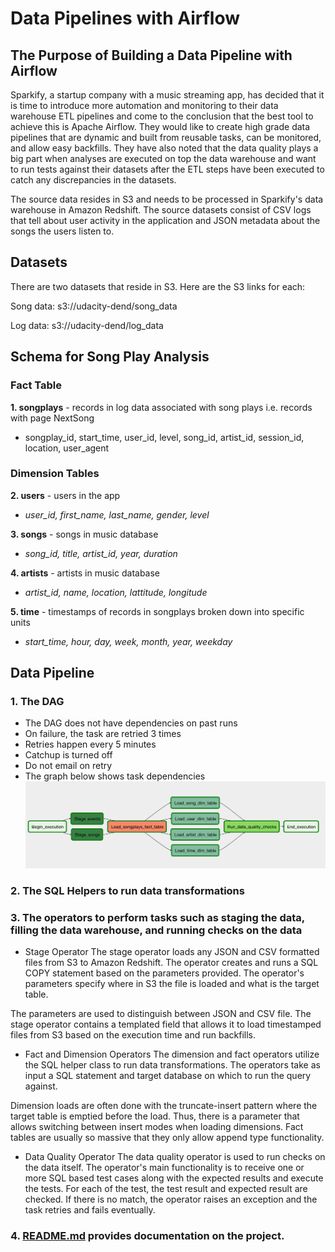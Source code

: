 # Data Pipelines with Airflow

## The Purpose of Building a Data Pipeline with Airflow

Sparkify, a startup company with a music streaming app, has decided that it is time to introduce more automation and monitoring to their data warehouse ETL pipelines and come to the conclusion that the best tool to achieve this is Apache Airflow. They would like to create
high grade data pipelines that are dynamic and built from reusable tasks, can be monitored, and allow easy backfills. They have also noted that the data quality plays a big part when analyses are executed on top the data warehouse and want to run tests against their datasets after the ETL steps have been executed to catch any discrepancies in the datasets.

The source data resides in S3 and needs to be processed in Sparkify's data warehouse in Amazon Redshift. The source datasets consist of CSV logs that tell about user activity in the application and JSON metadata about the songs the users listen to.

## Datasets

There are two datasets that reside in S3. Here are the S3 links for each:

Song data: s3://udacity-dend/song_data

Log data: s3://udacity-dend/log_data

## Schema for Song Play Analysis

### **Fact Table**
**1. songplays** - records in log data associated with song plays i.e. records with page NextSong
 - songplay_id, start_time, user_id, level, song_id, artist_id, session_id, location, user_agent

### **Dimension Tables**
**2. users** - users in the app
 - *user_id, first_name, last_name, gender, level*

**3. songs** - songs in music database
 - *song_id, title, artist_id, year, duration*

**4. artists** - artists in music database
 - *artist_id, name, location, lattitude, longitude*

**5. time** - timestamps of records in songplays broken down into specific units
 - *start_time, hour, day, week, month, year, weekday*

## Data Pipeline

### 1. The DAG
- The DAG does not have dependencies on past runs
- On failure, the task are retried 3 times
- Retries happen every 5 minutes
- Catchup is turned off
- Do not email on retry
- The graph below shows task dependencies
![DAG](example-dag.png)

### 2. The SQL Helpers to run data transformations

### 3. The operators to perform tasks such as staging the data, filling the data warehouse, and running checks on the data

- Stage Operator
The stage operator loads any JSON and CSV formatted files from S3 to Amazon Redshift. The operator creates and runs a SQL COPY statement based on the parameters provided. The operator's parameters specify where in S3 the file is loaded and what is the target table.

The parameters are used to distinguish between JSON and CSV file. The stage operator contains a templated field that allows it to load timestamped files from S3 based on the execution time and run backfills.

- Fact and Dimension Operators
The dimension and fact operators utilize the SQL helper class to run data transformations. The operators take as input a SQL statement and target database on which to run the query against.

Dimension loads are often done with the truncate-insert pattern where the target table is emptied before the load. Thus, there is a parameter that allows switching between insert modes when loading dimensions. Fact tables are usually so massive that they only allow append type functionality.

- Data Quality Operator
The data quality operator is used to run checks on the data itself. The operator's main functionality is to receive one or more SQL based test cases along with the expected results and execute the tests. For each of the test, the test result and expected result are checked. If there is no match, the operator raises an exception and the task retries and fails eventually.

### 4. [README.md](https://github.com/iDataist/Data-Engineering/blob/master/2.%20Data-Infrastructure-on-the-Cloud/README.md) provides documentation on the project.
